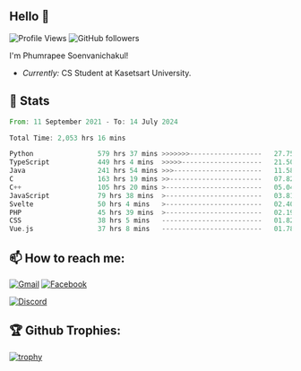 
<h2>Hello 👋</h2> 

![Profile Views](https://komarev.com/ghpvc/?username=Homiez09&label=Profile%20views&color=0e75b6&style=flat)
![GitHub followers](https://img.shields.io/github/followers/HomieZ09.svg?style=social&label=Follow)


I'm Phumrapee Soenvanichakul!

- <i>Currently:</i> CS Student at Kasetsart University.

<h2>👀 Stats</h2>

<!--START_SECTION:waka-->

```rust
From: 11 September 2021 - To: 14 July 2024

Total Time: 2,053 hrs 16 mins

Python                579 hrs 37 mins >>>>>>>------------------   27.75 %
TypeScript            449 hrs 4 mins  >>>>>--------------------   21.50 %
Java                  241 hrs 54 mins >>>----------------------   11.58 %
C                     163 hrs 19 mins >>-----------------------   07.82 %
C++                   105 hrs 20 mins >------------------------   05.04 %
JavaScript            79 hrs 38 mins  >------------------------   03.81 %
Svelte                50 hrs 4 mins   >------------------------   02.40 %
PHP                   45 hrs 39 mins  >------------------------   02.19 %
CSS                   38 hrs 5 mins   -------------------------   01.82 %
Vue.js                37 hrs 8 mins   -------------------------   01.78 %
```

<!--END_SECTION:waka-->

<h2>📫 How to reach me:</h2>

<a href="mailto:phumrapeesoen1@gmail.com">![Gmail](https://img.shields.io/badge/Gmail-D14836?style=for-the-badge&logo=gmail&logoColor=white)</a> 
<a href="https://web.facebook.com/phumrapee.soenvanichakul.3/">![Facebook](https://img.shields.io/badge/Facebook-4267B2?style=for-the-badge&logo=facebook&logoColor=white)</a>

<a href="https://discord.gg/EWnAEUtFVm">![Discord](https://discord.c99.nl/widget/theme-1/297740667784921089.png)</a> 

<h2>🏆 Github Trophies:</h2>

[![trophy](https://github-profile-trophy.vercel.app/?username=Homiez09&theme=discord&row=1)](https://github.com/ryo-ma/github-profile-trophy)
